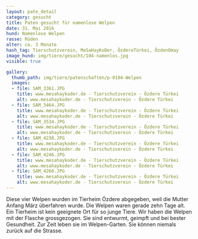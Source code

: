 ```yaml
---
layout: pate_detail
category: gesucht
title: Paten gesucht für namenlose Welpen
date: 31. Mai 2016
hund: Namenlose Welpen
rasse: Rüden
alter: ca. 3 Monate
hash_tag: Tierschutzverein, MeSaHayKoDer, ÖzdereTürkei, ÖzdenOmay
image_hund: img/tiere/gesucht/104-namenlos.jpg
visible: true

gallery:
  thumb_path: img/tiere/patenschaften/p-0104-Welpen
  images:
  - file: SAM_3361.JPG
    title: www.mesahaykoder.de - Tierschutzverein - Özdere Türkei
    alt: www.mesahaykoder.de - Tierschutzverein - Özdere Türkei
  - file: SAM_3464.JPG
    title: www.mesahaykoder.de - Tierschutzverein - Özdere Türkei
    alt: www.mesahaykoder.de - Tierschutzverein - Özdere Türkei
  - file: SAM_3534.JPG
    title: www.mesahaykoder.de - Tierschutzverein - Özdere Türkei
    alt: www.mesahaykoder.de - Tierschutzverein - Özdere Türkei
  - file: SAM_4238.JPG
    title: www.mesahaykoder.de - Tierschutzverein - Özdere Türkei
    alt: www.mesahaykoder.de - Tierschutzverein - Özdere Türkei
  - file: SAM_4246.JPG
    title: www.mesahaykoder.de - Tierschutzverein - Özdere Türkei
    alt: www.mesahaykoder.de - Tierschutzverein - Özdere Türkei
  - file: SAM_4260.JPG
    title: www.mesahaykoder.de - Tierschutzverein - Özdere Türkei
    alt: www.mesahaykoder.de - Tierschutzverein - Özdere Türkei
---
```


Diese vier Welpen wurden im Tierheim Özdere abgegeben, weil die Mutter Anfang März überfahren wurde.
Die Welpen waren gerade zehn Tage alt. Ein Tierheim ist kein geeignete Ort für so junge Tiere.
Wir haben die Welpen mit der Flasche grossgezogen. Sie sind entwurmt, geimpft und bei bester Gesundheit.
Zur Zeit leben sie im Welpen-Garten. Sie können niemals zurück auf die Strasse.
